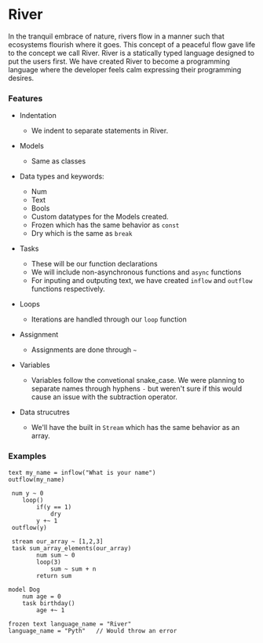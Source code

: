 # River

In the tranquil embrace of nature, rivers flow in a manner such that ecosystems flourish where it goes. This concept of a peaceful flow gave life to the concept we call River. River is a statically typed language designed to put the users first. We have created River to become a programming language where the developer feels calm expressing their programming desires.

### Features

- Indentation
  - We indent to separate statements in River.
- Models
  - Same as classes
- Data types and keywords:

  - Num
  - Text
  - Bools
  - Custom datatypes for the Models created.
  - Frozen which has the same behavior as `const`
  - Dry which is the same as `break`

- Tasks
  - These will be our function declarations
  - We will include non-asynchronous functions and `async` functions
  - For inputing and outputing text, we have created `inflow` and `outflow` functions respectively.
- Loops
  - Iterations are handled through our `loop` function
- Assignment
  - Assignments are done through `~`
- Variables
  - Variables follow the convetional snake_case. We were planning to separate names through hyphens `-` but weren't sure if this would cause an issue with the subtraction operator.
- Data strucutres
  - We'll have the built in `Stream` which has the same behavior as an array.

### Examples

```
text my_name = inflow("What is your name")
outflow(my_name)
```

```
 num y ~ 0
    loop()
        if(y == 1)
            dry
        y +~ 1
 outflow(y)
```

```
 stream our_array ~ [1,2,3]
 task sum_array_elements(our_array)
        num sum ~ 0
        loop(3)
            sum ~ sum + n
        return sum
```

```
model Dog
    num age = 0
    task birthday()
        age +~ 1
```

```
frozen text language_name = "River"
language_name = "Pyth"   // Would throw an error
```
